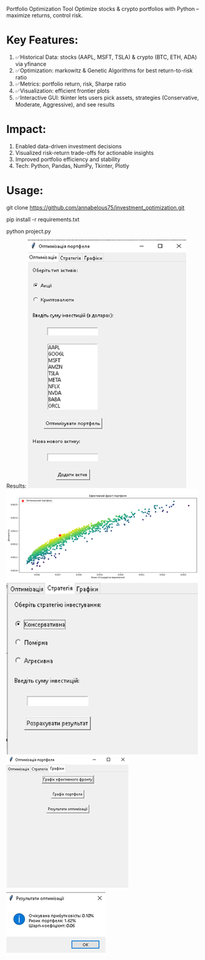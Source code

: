 Portfolio Optimization Tool
Optimize stocks & crypto portfolios with Python – maximize returns, control risk.

# Key Features:
1. ✅Historical Data: stocks (AAPL, MSFT, TSLA) & crypto (BTC, ETH, ADA) via yfinance
2. ✅Optimization: markowitz & Genetic Algorithms for best return-to-risk ratio
3. ✅Metrics: portfolio return, risk, Sharpe ratio
4. ✅Visualization: efficient frontier plots
5. ✅Interactive GUI: tkinter lets users pick assets, strategies (Conservative, Moderate, Aggressive), and see results

# Impact:
1. Enabled data-driven investment decisions
2. Visualized risk-return trade-offs for actionable insights
3. Improved portfolio efficiency and stability
4. Tech: Python, Pandas, NumPy, Tkinter, Plotly

# Usage:

git clone https://github.com/annabelous75/investment_optimization.git

pip install -r requirements.txt

python project.py

Results:
![Main Window](optimization.png)
![Efficient_front Window](efficient_front.png)
![Strategy Window](strategy.png)
![Graphs Window](graphs.png)
![Rezult_optimization Window](rezult_optimization.png)



